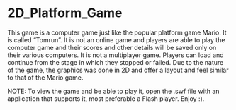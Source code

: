 # 2D_Platform_Game
This game is a computer game just like the popular platform game Mario. It is called “Tomrun”. It is not an online game and players are able to play the computer game and their scores and other details will be saved only on their various computers. It is not a multiplayer game. Players can load and continue from the stage in which they stopped or failed. Due to the nature of the game, the graphics was done in 2D and offer a layout and feel similar to that of the Mario game.

NOTE: To view the game and be able to play it, open the .swf file with an application that supports it, most preferable a Flash player. Enjoy :).
